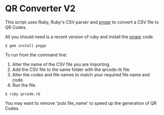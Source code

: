 # QR Converter V2

This script uses Ruby, Ruby's CSV parser and [pngqr](https://github.com/andys/pngqr) to convert a CSV file to QR Codes.

All you should need is a recent version of ruby and install the [pngqr](https://github.com/andys/pngqr) code.

```
$ gem install pngqr
```

To run from the command line:

1. Alter the name of the CSV file you are importing.
2. Add the CSV file to the same folder with the qrcode.rb file.
3. Alter the codes and file names to match your required file name and code.
4. Run the file.

```
$ ruby qrcode.rb
```

You may want to remove 'puts file_name' to speed up the generation of QR Codes.